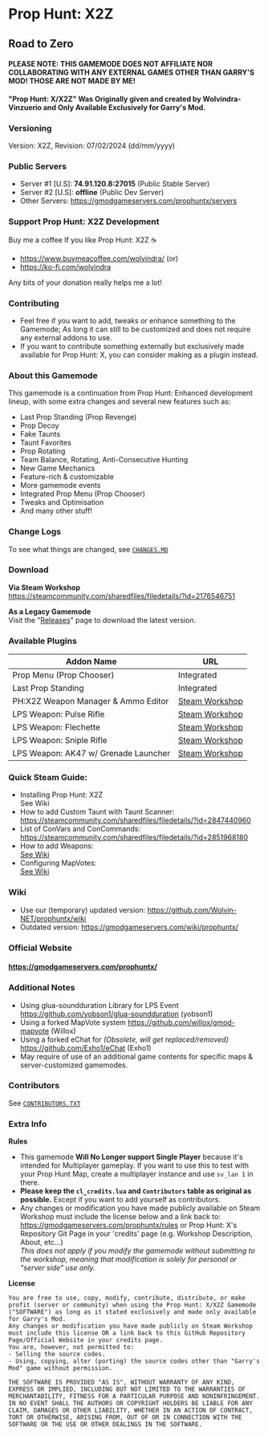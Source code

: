 # Prop Hunt: X2Z
## Road to Zero

#### PLEASE NOTE: THIS GAMEMODE DOES NOT AFFILIATE NOR COLLABORATING WITH ANY EXTERNAL GAMES OTHER THAN GARRY'S MOD! THOSE ARE NOT MADE BY ME!

**"Prop Hunt: X/X2Z" Was Originally given and created by Wolvindra-Vinzuerio and Only Available Exclusively for Garry's Mod.**

### Versioning
Version: X2Z, Revision: 07/02/2024 (dd/mm/yyyy)

### Public Servers
- Server #1 [U.S]: **74.91.120.8:27015** (Public Stable Server)
- Server #2 [U.S]: **offline** (Public Dev Server)
- Other Servers: https://gmodgameservers.com/prophuntx/servers

### Support Prop Hunt: X2Z Development
Buy me a coffee If you like Prop Hunt: X2Z ☕

- https://www.buymeacoffee.com/wolvindra/ (or)
- https://ko-fi.com/wolvindra

Any bits of your donation really helps me a lot!

### Contributing
- Feel free if you want to add, tweaks or enhance something to the Gamemode;
As long it can still to be customized and does not require any external addons to use.
- If you want to contribute something externally but exclusively made available for Prop Hunt: X, you can consider
making as a plugin instead.

### About this Gamemode
This gamemode is a continuation from Prop Hunt: Enhanced development lineup,
with some extra changes and several new features such as:

- Last Prop Standing (Prop Revenge)
- Prop Decoy
- Fake Taunts
- Taunt Favorites
- Prop Rotating
- Team Balance, Rotating, Anti-Consecutive Hunting
- New Game Mechanics
- Feature-rich & customizable
- More gamemode events
- Integrated Prop Menu (Prop Chooser)
- Tweaks and Optimisation
- And many other stuff!

### Change Logs
To see what things are changed, see [`CHANGES.MD`](/CHANGES.MD)

### Download
**Via Steam Workshop**  
https://steamcommunity.com/sharedfiles/filedetails/?id=2176546751

**As a Legacy Gamemode**  
Visit the "[Releases](https://github.com/Wolvin-NET/prophuntx/releases)" page to download the latest version.

### Available Plugins
|Addon Name|URL|
|---|---|
|Prop Menu (Prop Chooser)|Integrated|
|Last Prop Standing|Integrated|
|PH:X2Z Weapon Manager & Ammo Editor|[Steam Workshop](https://steamcommunity.com/sharedfiles/filedetails/?id=3141486825)|
|LPS Weapon: Pulse Rifle|[Steam Workshop](https://steamcommunity.com/sharedfiles/filedetails/?id=2923725324)|
|LPS Weapon: Flechette|[Steam Workshop](https://steamcommunity.com/sharedfiles/filedetails/?id=2923855102)|
|LPS Weapon: Sniple Rifle|[Steam Workshop](https://steamcommunity.com/sharedfiles/filedetails/?id=2925237917)|
|LPS Weapon: AK47 w/ Grenade Launcher|[Steam Workshop](https://steamcommunity.com/sharedfiles/filedetails/?id=2925842166)|


### Quick Steam Guide:
- Installing Prop Hunt: X2Z  
See Wiki
- How to add Custom Taunt with Taunt Scanner:  
https://steamcommunity.com/sharedfiles/filedetails/?id=2847440960
- List of ConVars and ConCommands:  
https://steamcommunity.com/sharedfiles/filedetails/?id=2851968180
- How to add Weapons:  
[See Wiki](https://github.com/Wolvin-NET/prophuntx/wiki)
- Configuring MapVotes:  
[See Wiki](https://github.com/Wolvin-NET/prophuntx/wiki)

### Wiki
- Use our (temporary) updated version: https://github.com/Wolvin-NET/prophuntx/wiki
- Outdated version: https://gmodgameservers.com/wiki/prophuntx/

### Official Website
#### https://gmodgameservers.com/prophuntx/

### Additional Notes
- Using glua-soundduration Library for LPS Event
https://github.com/yobson1/glua-soundduration (yobson1)
- Using a forked MapVote system
https://github.com/willox/gmod-mapvote (Willox)
- Using a forked eChat for _(Obsolete, will get replaced/removed)_
https://github.com/Exho1/eChat (Exho1)
- May require of use of an additional game contents for specific maps & server-customized gamemodes.

### Contributors
See [`CONTRIBUTORS.TXT`](/CONTRIBUTORS.TXT)

### Extra Info

**Rules**
- This gamemode **Will No Longer support Single Player** because it's intended for Multiplayer gameplay. If you want to use this to test with your Prop Hunt Map, create a multiplayer instance and use `sv_lan 1` in there.
- **Please keep the `cl_credits.lua` and `Contributors` table as original as possible.** Except if you want to add yourself as contributors.
- Any changes or modification you have made publicly available on Steam Workshop must include the license below and a link back to: https://gmodgameservers.com/prophuntx/rules or Prop Hunt: X's Repository Git Page
in your 'credits' page (e.g. Workshop Description, About, etc...)  
_This does not apply if you modify the gamemode without submitting to the workshop, meaning that modification is solely for personal or "server side" use only._

**License**

```
You are free to use, copy, modify, contribute, distribute, or make profit (server or community) when using the Prop Hunt: X/X2Z Gamemode ("SOFTWARE") as long as it stated exclusively and made only available for Garry's Mod.
Any changes or modification you have made publicly on Steam Workshop must include this license OR a link back to this GitHub Repository Page/Official Website in your credits page.
You are, however, not permitted to:
- Selling the source codes.
- Using, copying, alter (porting) the source codes other than "Garry's Mod" game without permission.

THE SOFTWARE IS PROVIDED "AS IS", WITHOUT WARRANTY OF ANY KIND, EXPRESS OR IMPLIED, INCLUDING BUT NOT LIMITED TO THE WARRANTIES OF MERCHANTABILITY, FITNESS FOR A PARTICULAR PURPOSE AND NONINFRINGEMENT.
IN NO EVENT SHALL THE AUTHORS OR COPYRIGHT HOLDERS BE LIABLE FOR ANY CLAIM, DAMAGES OR OTHER LIABILITY, WHETHER IN AN ACTION OF CONTRACT, TORT OR OTHERWISE, ARISING FROM, OUT OF OR IN CONNECTION WITH THE SOFTWARE OR THE USE OR OTHER DEALINGS IN THE SOFTWARE.
```